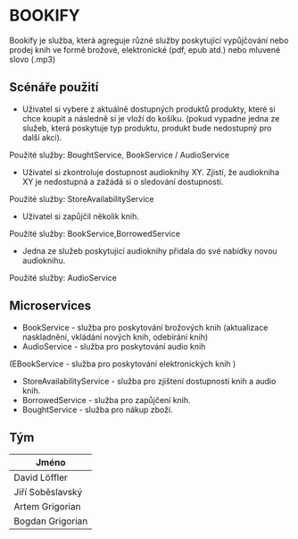 # BOOKIFY
Bookify je služba, která agreguje různé služby poskytující vypůjčování nebo prodej knih ve formě brožové, elektronické (pdf, epub atd.) nebo mluvené slovo (.mp3)

## Scénáře použití
- Uživatel si vybere z aktuálně dostupných produktů produkty, které si chce koupit a následně si je vloží do košíku. (pokud vypadne jedna ze služeb, která poskytuje typ produktu, produkt bude nedostupný pro další akci).

Použité služby: BoughtService, BookService / AudioService

- Uživatel si zkontroluje dostupnost audioknihy XY. Zjistí, že audiokniha XY je nedostupná a zažádá si o sledování dostupnosti.

Použité služby: StoreAvailabilityService

- Uživatel si zapůjčil několik knih.

Použité služby: BookService,BorrowedService 

- Jedna ze služeb poskytující audioknihy přidala do své nabídky novou audioknihu.

Použité služby: AudioService

## Microservices
- BookService - služba pro poskytování brožových knih (aktualizace naskladnění, vkládání nových knih, odebírání knih)
- AudioService - služba pro poskytování audio knih

(EBookService - služba pro poskytování elektronických knih )

- StoreAvailabilityService - služba pro zjištení dostupnosti knih a audio knih.
- BorrowedService - služba pro zapůjčení knih.
- BoughtService - služba pro nákup zboži.

## Tým
| Jméno |
|------------------|
| David Löffler |
| Jiří Soběslavský |
| Artem Grigorian |
| Bogdan Grigorian |
